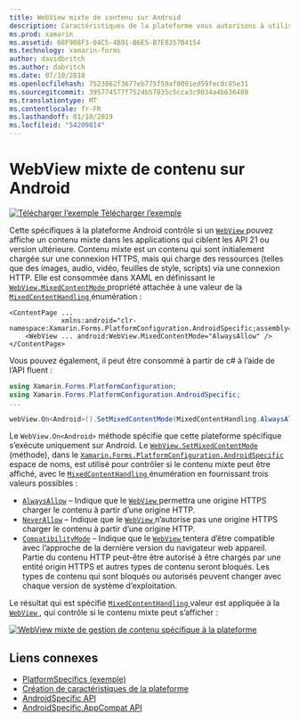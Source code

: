 ```yaml
---
title: WebView mixte de contenu sur Android
description: Caractéristiques de la plateforme vous autorisons à utiliser les fonctionnalités qui est disponible uniquement sur une plateforme spécifique, sans avoir à implémenter des convertisseurs personnalisés ou des effets. Cet article explique comment utiliser l’Android spécifique à la plateforme qui affiche le contenu mixte dans un affichage Web dans les applications cette API cible 21 ou version ultérieure.
ms.prod: xamarin
ms.assetid: 68F908F3-04C5-4B91-B6E5-B7E8357B4154
ms.technology: xamarin-forms
author: davidbritch
ms.author: dabritch
ms.date: 07/10/2018
ms.openlocfilehash: 7523862f3677eb775f59af0091ed59fec8c85e31
ms.sourcegitcommit: 395774577f7524b57035c5cca3c9034a4b636489
ms.translationtype: MT
ms.contentlocale: fr-FR
ms.lasthandoff: 01/10/2019
ms.locfileid: "54209814"
---
```

# <a name="webview-mixed-content-on-android"></a>WebView mixte de contenu sur Android

[![Télécharger l’exemple](~/media/shared/download.png) Télécharger l’exemple](https://developer.xamarin.com/samples/xamarin-forms/userinterface/platformspecifics/)

Cette spécifiques à la plateforme Android contrôle si un [ `WebView` ](xref:Xamarin.Forms.WebView) pouvez affiche un contenu mixte dans les applications qui ciblent les API 21 ou version ultérieure. Contenu mixte est un contenu qui sont initialement chargée sur une connexion HTTPS, mais qui charge des ressources (telles que des images, audio, vidéo, feuilles de style, scripts) via une connexion HTTP. Elle est consommée dans XAML en définissant le [ `WebView.MixedContentMode` ](x:ref:Xamarin.Forms.PlatformConfiguration.AndroidSpecific.WebView.MixedContentModeProperty) propriété attachée à une valeur de la [ `MixedContentHandling` ](xref:Xamarin.Forms.PlatformConfiguration.AndroidSpecific.MixedContentHandling) énumération :

```xaml
<ContentPage ...
             xmlns:android="clr-namespace:Xamarin.Forms.PlatformConfiguration.AndroidSpecific;assembly=Xamarin.Forms.Core">
    <WebView ... android:WebView.MixedContentMode="AlwaysAllow" />
</ContentPage>
```

Vous pouvez également, il peut être consommé à partir de c# à l’aide de l’API fluent :

```csharp
using Xamarin.Forms.PlatformConfiguration;
using Xamarin.Forms.PlatformConfiguration.AndroidSpecific;
...

webView.On<Android>().SetMixedContentMode(MixedContentHandling.AlwaysAllow);
```

Le `WebView.On<Android>` méthode spécifie que cette plateforme spécifique s’exécute uniquement sur Android. Le [ `WebView.SetMixedContentMode` ](xref:Xamarin.Forms.PlatformConfiguration.AndroidSpecific.WebView.SetMixedContentMode(Xamarin.Forms.IPlatformElementConfiguration{Xamarin.Forms.PlatformConfiguration.Android,Xamarin.Forms.WebView},Xamarin.Forms.PlatformConfiguration.AndroidSpecific.MixedContentHandling)) (méthode), dans le [ `Xamarin.Forms.PlatformConfiguration.AndroidSpecific` ](xref:Xamarin.Forms.PlatformConfiguration.AndroidSpecific) espace de noms, est utilisé pour contrôler si le contenu mixte peut être affiché, avec le [ `MixedContentHandling` ](xref:Xamarin.Forms.PlatformConfiguration.AndroidSpecific.MixedContentHandling) énumération en fournissant trois valeurs possibles :

- [`AlwaysAllow`](xref:Xamarin.Forms.PlatformConfiguration.AndroidSpecific.MixedContentHandling.AlwaysAllow) – Indique que le [ `WebView` ](xref:Xamarin.Forms.WebView) permettra une origine HTTPS charger le contenu à partir d’une origine HTTP.
- [`NeverAllow`](xref:Xamarin.Forms.PlatformConfiguration.AndroidSpecific.MixedContentHandling.NeverAllow) – Indique que le [ `WebView` ](xref:Xamarin.Forms.WebView) n’autorise pas une origine HTTPS charger le contenu à partir d’une origine HTTP.
- [`CompatibilityMode`](xref:Xamarin.Forms.PlatformConfiguration.AndroidSpecific.MixedContentHandling.CompatibilityMode) – Indique que le [ `WebView` ](xref:Xamarin.Forms.WebView) tentera d’être compatible avec l’approche de la dernière version du navigateur web appareil. Partie du contenu HTTP peut-être être autorisé à être chargés par une entité origin HTTPS et autres types de contenu seront bloqués. Les types de contenu qui sont bloqués ou autorisés peuvent changer avec chaque version de système d’exploitation.

Le résultat qui est spécifié [ `MixedContentHandling` ](xref:Xamarin.Forms.PlatformConfiguration.AndroidSpecific.MixedContentHandling) valeur est appliquée à la [ `WebView` ](xref:Xamarin.Forms.WebView), qui contrôle si le contenu mixte peut s’afficher :

[![WebView mixte de gestion de contenu spécifique à la plateforme](webview-mixed-content-images/webview-mixedcontent.png "WebView mixte de gestion de contenu spécifique à la plateforme")](webview-mixed-content-images/webview-mixedcontent-large.png#lightbox "WebView mixte de gestion de contenu spécifique à la plateforme")

## <a name="related-links"></a>Liens connexes

- [PlatformSpecifics (exemple)](https://developer.xamarin.com/samples/xamarin-forms/userinterface/platformspecifics/)
- [Création de caractéristiques de la plateforme](~/xamarin-forms/platform/platform-specifics/index.md#creating-platform-specifics)
- [AndroidSpecific API](xref:Xamarin.Forms.PlatformConfiguration.AndroidSpecific)
- [AndroidSpecific.AppCompat API](xref:Xamarin.Forms.PlatformConfiguration.AndroidSpecific.AppCompat)
